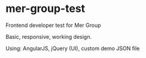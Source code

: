 # mer-group-test
Frontend developer test for Mer Group

Basic, responsive, working design.

Using: AngularJS, jQuery (UI), custom demo JSON file
